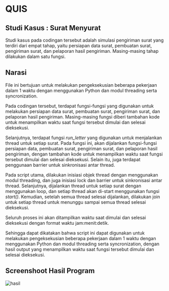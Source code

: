 # QUIS
## Studi Kasus : Surat Menyurat
Studi kasus pada codingan tersebut adalah simulasi pengiriman surat yang terdiri dari empat tahap, yaitu persiapan data surat, pembuatan surat, pengiriman surat, dan pelaporan hasil pengiriman. Masing-masing tahap dilakukan dalam satu fungsi. 

## Narasi 
File ini bertujuan untuk melakukan pengeksekusian beberapa pekerjaan dalam 1 waktu dengan menggunakan Python dan modul threading serta syncronization.

Pada codingan tersebut, terdapat fungsi-fungsi yang digunakan untuk melakukan persiapan data surat, pembuatan surat, pengiriman surat, dan pelaporan hasil pengiriman. Masing-masing fungsi diberi tambahan kode untuk menampilkan waktu saat fungsi tersebut dimulai dan selesai dieksekusi.

Selanjutnya, terdapat fungsi *run_letter* yang digunakan untuk menjalankan thread untuk setiap surat. Pada fungsi ini, akan dijalankan fungsi-fungsi persiapan data, pembuatan surat, pengiriman surat, dan pelaporan hasil pengiriman, dengan tambahan kode untuk menampilkan waktu saat fungsi tersebut dimulai dan selesai dieksekusi. Selain itu, juga terdapat penggunaan barrier untuk sinkronisasi antar thread.

Pada script utama, dilakukan inisiasi objek thread dengan menggunakan modul threading, dan juga inisiasi lock dan barrier untuk sinkronisasi antar thread. Selanjutnya, dijalankan thread untuk setiap surat dengan menggunakan loop, dan setiap thread akan di-start menggunakan fungsi *start()*. Kemudian, setelah semua thread selesai dijalankan, dilakukan join untuk setiap thread untuk menunggu sampai semua thread selesai dieksekusi.

Seluruh proses ini akan ditampilkan waktu saat dimulai dan selesai dieksekusi dengan format waktu jam:menit:detik.

Sehingga dapat dikatakan bahwa script ini dapat digunakan untuk melakukan pengeksekusian beberapa pekerjaan dalam 1 waktu dengan menggunakan Python dan modul threading serta syncronization, dengan hasil output yang menampilkan waktu saat fungsi tersebut dimulai dan selesai dieksekusi.

## Screenshoot Hasil Program
![hasil](https://user-images.githubusercontent.com/79962655/225807507-dac528b5-07d1-4116-92ee-443030e35a86.png)
